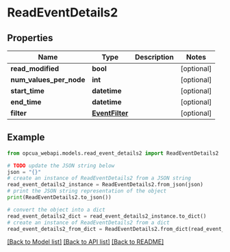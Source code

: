 # ReadEventDetails2


## Properties

Name | Type | Description | Notes
------------ | ------------- | ------------- | -------------
**read_modified** | **bool** |  | [optional] 
**num_values_per_node** | **int** |  | [optional] 
**start_time** | **datetime** |  | [optional] 
**end_time** | **datetime** |  | [optional] 
**filter** | [**EventFilter**](EventFilter.md) |  | [optional] 

## Example

```python
from opcua_webapi.models.read_event_details2 import ReadEventDetails2

# TODO update the JSON string below
json = "{}"
# create an instance of ReadEventDetails2 from a JSON string
read_event_details2_instance = ReadEventDetails2.from_json(json)
# print the JSON string representation of the object
print(ReadEventDetails2.to_json())

# convert the object into a dict
read_event_details2_dict = read_event_details2_instance.to_dict()
# create an instance of ReadEventDetails2 from a dict
read_event_details2_from_dict = ReadEventDetails2.from_dict(read_event_details2_dict)
```
[[Back to Model list]](../README.md#documentation-for-models) [[Back to API list]](../README.md#documentation-for-api-endpoints) [[Back to README]](../README.md)


